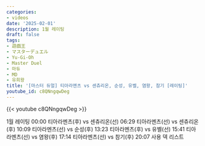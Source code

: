 ```yaml
---
categories:
- videos
date: '2025-02-01'
description: 1월 레이팅
draft: false
tags:
- 遊戯王
- マスターデュエル
- Yu-Gi-Oh
- Master Duel
- 마듀
- MD
- 유희왕
title: '[마스터 듀얼] 티아라멘츠 vs 센츄리온, 순성, 유벨, 염왕, 참기 [레이팅]'
youtube_id: c8QNngqwDeg
---
```



{{< youtube c8QNngqwDeg >}}

1월 레이팅
00:00 티아라멘츠(후) vs 센츄리온(선)
06:29 티아라멘츠(선) vs 센츄리온(후)
10:09 티아라멘츠(선) vs 순성(후)
13:23 티아라멘츠(후) vs 유벨(선)
15:41 티아라멘츠(선) vs 염왕(후)
17:14 티아라멘츠(선) vs 참기(후)
20:07 사용 덱 리스트
